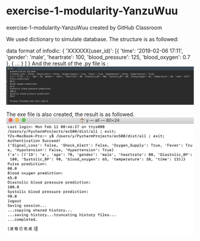 # exercise-1-modularity-YanzuWuu
exercise-1-modularity-YanzuWuu created by GitHub Classroom

We used dictionary to simulate database.
The structure is as followed:

data format of infodic:
{
    'XXXXXX(user_id)': [{
        'time': '2019-02-06 17:11',
        'gender': 'male',
        'heartrate': 100,
        'blood_pressure': 125,
        'blood_oxygen': 0.7
        },
        {
            ...
        }
    ]
}
And the result of the .py file is :
![pyresult](pyresult.png)


The exe file is also created, the result is as followed.
![exeresult](exeresult.png)

